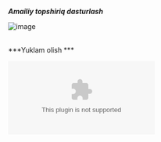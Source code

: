 ***Amailiy topshiriq dasturlash***

![image](https://github.com/samandarmaxsutov/Amaliy-Topshiriq/assets/101328871/09de47ee-6d76-49a4-b800-774ab96e492e)

<br>
***Yuklam olish ***

![link](https://github.com/samandarmaxsutov/Amaliy-Topshiriq/archive/refs/heads/master.zip)
